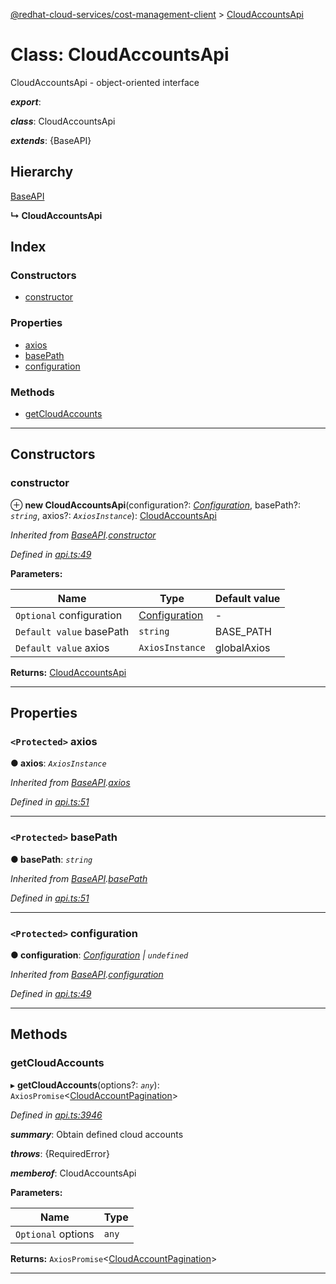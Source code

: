 [@redhat-cloud-services/cost-management-client](../README.md) > [CloudAccountsApi](../classes/cloudaccountsapi.md)

# Class: CloudAccountsApi

CloudAccountsApi - object-oriented interface

*__export__*: 

*__class__*: CloudAccountsApi

*__extends__*: {BaseAPI}

## Hierarchy

 [BaseAPI](baseapi.md)

**↳ CloudAccountsApi**

## Index

### Constructors

* [constructor](cloudaccountsapi.md#constructor)

### Properties

* [axios](cloudaccountsapi.md#axios)
* [basePath](cloudaccountsapi.md#basepath)
* [configuration](cloudaccountsapi.md#configuration)

### Methods

* [getCloudAccounts](cloudaccountsapi.md#getcloudaccounts)

---

## Constructors

<a id="constructor"></a>

###  constructor

⊕ **new CloudAccountsApi**(configuration?: *[Configuration](configuration.md)*, basePath?: *`string`*, axios?: *`AxiosInstance`*): [CloudAccountsApi](cloudaccountsapi.md)

*Inherited from [BaseAPI](baseapi.md).[constructor](baseapi.md#constructor)*

*Defined in [api.ts:49](https://github.com/RedHatInsights/javascript-clients/blob/master/packages/cost-management/api.ts#L49)*

**Parameters:**

| Name | Type | Default value |
| ------ | ------ | ------ |
| `Optional` configuration | [Configuration](configuration.md) | - |
| `Default value` basePath | `string` |  BASE_PATH |
| `Default value` axios | `AxiosInstance` |  globalAxios |

**Returns:** [CloudAccountsApi](cloudaccountsapi.md)

___

## Properties

<a id="axios"></a>

### `<Protected>` axios

**● axios**: *`AxiosInstance`*

*Inherited from [BaseAPI](baseapi.md).[axios](baseapi.md#axios)*

*Defined in [api.ts:51](https://github.com/RedHatInsights/javascript-clients/blob/master/packages/cost-management/api.ts#L51)*

___
<a id="basepath"></a>

### `<Protected>` basePath

**● basePath**: *`string`*

*Inherited from [BaseAPI](baseapi.md).[basePath](baseapi.md#basepath)*

*Defined in [api.ts:51](https://github.com/RedHatInsights/javascript-clients/blob/master/packages/cost-management/api.ts#L51)*

___
<a id="configuration"></a>

### `<Protected>` configuration

**● configuration**: *[Configuration](configuration.md) \| `undefined`*

*Inherited from [BaseAPI](baseapi.md).[configuration](baseapi.md#configuration)*

*Defined in [api.ts:49](https://github.com/RedHatInsights/javascript-clients/blob/master/packages/cost-management/api.ts#L49)*

___

## Methods

<a id="getcloudaccounts"></a>

###  getCloudAccounts

▸ **getCloudAccounts**(options?: *`any`*): `AxiosPromise`<[CloudAccountPagination](../interfaces/cloudaccountpagination.md)>

*Defined in [api.ts:3946](https://github.com/RedHatInsights/javascript-clients/blob/master/packages/cost-management/api.ts#L3946)*

*__summary__*: Obtain defined cloud accounts

*__throws__*: {RequiredError}

*__memberof__*: CloudAccountsApi

**Parameters:**

| Name | Type |
| ------ | ------ |
| `Optional` options | `any` |

**Returns:** `AxiosPromise`<[CloudAccountPagination](../interfaces/cloudaccountpagination.md)>

___

